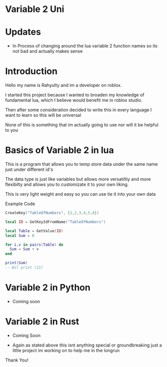 # Variable 2 Uni

# Updates

- In Process of changing around the lua variable 2 function names so its not bad and actually makes sense

# Introduction 

Hello my name is Rahyulty and im a developer on roblox.

I started this project because I wanted to broaden my knowledge of fundamental lua, which I believe would benefit me in roblox studio.

Then after some consideration decided to write this in every language I want to learn so this will be universal

None of this is something that im actually going to use nor will it be helpful to you 


# Basics of Variable 2 in lua 

This is a program that allows you to temp store data under the same name just under different id's


The data type is just like variables but allows more versatiltiy and more flexibilty and allows you to customizate it to your own liking.

This is very light weight and easy so you can use tie it into your own data

Example Code 

```lua
CreateKey("TableOfNumbers", {1,2,3,4,5,6})

local ID = GetKeyIdFromName("TableOfNumbers")

local Table = GetValue(ID)
local Sum = 0 

for i,v in pairs(Table) do 
  Sum = Sum + v 
end 

print(Sum)
-- Wil print (21)

```


# Variable 2 in Python

- Coming soon


# Variable 2 in Rust

- Coming Soon






- Again as stated above this isnt anything special or groundbreaking just a little project im working on to help me in the longrun

Thank You!